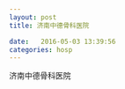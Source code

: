 ```yaml
--- 
layout: post 
title: 济南中德骨科医院

date:   2016-05-03 13:39:56 
categories: hosp 
--- 
```

   
济南中德骨科医院
